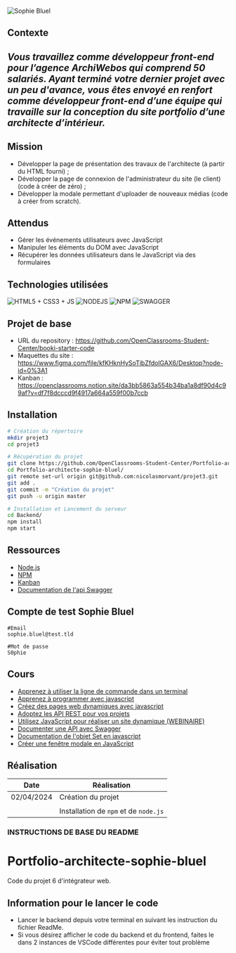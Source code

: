 ![Sophie Bluel](https://user.oc-static.com/upload/2023/12/12/17023883355936_Logo.png)
## Contexte
## _Vous travaillez comme développeur front-end pour l’agence ArchiWebos qui comprend 50 salariés. Ayant terminé votre dernier projet avec un peu d'avance, vous êtes envoyé en renfort comme développeur front-end d’une équipe qui travaille sur la conception du site portfolio d’une architecte d’intérieur._
### 
###
## Mission
- Développer la page de présentation des travaux de l'architecte (à partir du HTML fourni) ;
- Développer la page de connexion de l'administrateur du site (le client) (code à créer de zéro) ;
- Développer la modale permettant d'uploader de nouveaux médias (code à créer from scratch).


### 
###
## Attendus
- Gérer les événements utilisateurs avec JavaScript
- Manipuler les éléments du DOM avec JavaScript
- Récupérer les données utilisateurs dans le JavaScript via des formulaires


### 
###
## Technologies utilisées

![HTML5 + CSS3 + JS](https://user-images.githubusercontent.com/30186107/29488525-f55a69d0-84da-11e7-8a39-5476f663b5eb.png)
![NODEJS](https://upload.wikimedia.org/wikipedia/commons/thumb/d/d9/Node.js_logo.svg/1200px-Node.js_logo.svg.png)
![NPM](https://upload.wikimedia.org/wikipedia/commons/thumb/d/db/Npm-logo.svg/1200px-Npm-logo.svg.png)
![SWAGGER](https://miro.medium.com/v2/resize:fit:1400/1*TxhrlaqIG6FLr6WLhK-HZA.png)

### 
###
## Projet de base

- URL du repository : https://github.com/OpenClassrooms-Student-Center/booki-starter-code
- Maquettes du site : https://www.figma.com/file/kfKHknHySoTibZfdolGAX6/Desktop?node-id=0%3A1
- Kanban : https://openclassrooms.notion.site/da3bb5863a554b34ba1a8df90d4c99af?v=df7f8dcccd9f4917a664a559f00b7ccb


### 
###
## Installation

```sh
# Création du répertoire
mkdir projet3
cd projet3

# Récupération du projet
git clone https://github.com/OpenClassrooms-Student-Center/Portfolio-architecte-sophie-bluel
cd Portfolio-architecte-sophie-bluel/
git remote set-url origin git@github.com:nicolasmorvant/projet3.git
git add .
git commit -m "Création du projet"
git push -u origin master

# Installation et Lancement du serveur
cd Backend/
npm install 
npm start
```

### 
###
## Ressources
- [Node.js](https://nodejs.org/en/) 
- [NPM](https://www.npmjs.com/)
- [Kanban](https://openclassrooms.notion.site/da3bb5863a554b34ba1a8df90d4c99af?v=df7f8dcccd9f4917a664a559f00b7ccb)
- [Documentation de l'api Swagger](http://localhost:5678/api-docs/)

###
###
## Compte de test Sophie Bluel
```
#Email
sophie.bluel@test.tld 

#Mot de passe
S0phie
```

### 
###
## Cours

- [Apprenez à utiliser la ligne de commande dans un terminal](https://openclassrooms.com/fr/courses/6173491-apprenez-a-utiliser-la-ligne-de-commande-dans-un-terminal) 
- [Apprenez à programmer avec javascript](https://openclassrooms.com/fr/courses/7696886-apprenez-a-programmer-avec-javascript)
- [Créez des pages web dynamiques avec javascript](https://openclassrooms.com/fr/courses/7697016-creez-des-pages-web-dynamiques-avec-javascript)
- [Adoptez les API REST pour vos projets](https://openclassrooms.com/fr/courses/6573181-adoptez-les-api-rest-pour-vos-projets-web)
- [Utilisez JavaScript pour réaliser un site dynamique (WEBINAIRE)](https://app.livestorm.co/openclassrooms-1/utilisez-javascript-pour-realiser-un-site-dynamique/live?email=nicolas.morvant%40tuta.io&key=662d4e39fdf7a63246fd23&s=ce585089-cab6-4fe1-b9ee-86fa8a0880f8#/) 
- [Documenter une API avec Swagger](https://grafikart.fr/tutoriels/swagger-openapi-php-1160) 
- [Documentation de l'objet Set en javascript](https://developer.mozilla.org/fr/docs/Web/JavaScript/Reference/Global_Objects/Set)
- [Créer une fenêtre modale en JavaScript](https://grafikart.fr/tutoriels/modal-javascript-css-72)


### 
###
## Réalisation

| Date | Réalisation |
| ------ | ------ |
| 02/04/2024| Création du projet|
|| |
|| Installation de ```npm``` et de ```node.js```|


### 
###
### INSTRUCTIONS DE BASE DU README

# Portfolio-architecte-sophie-bluel

Code du projet 6 d'intégrateur web.

## Information pour le lancer le code

 - Lancer le backend depuis votre terminal en suivant les instruction du fichier ReadMe.
 - Si vous désirez afficher le code du backend et du frontend, faites le dans 2 instances de VSCode différentes pour éviter tout problème
